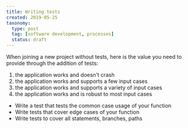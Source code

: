 ```yaml
---
title: Writing tests
created: 2019-05-25
taxonomy:
  type: post
  tag: [software development, processes]
  status: draft
---
```


When joining a new project without tests, here is the value you need to provide through the addition of tests:
1. the application works and doesn't crash
2. the application works and supports a few input cases
3. the application works and supports a variety of input cases
4. the application works and is robust to most input cases

* Write a test that tests the common case usage of your function
* Write tests that cover edge cases of your function
* Write tests to cover all statements, branches, paths

